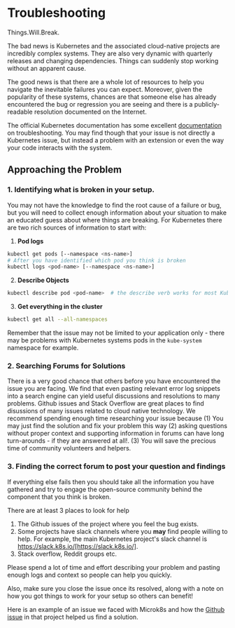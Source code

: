 # Troubleshooting 

Things.Will.Break.

The bad news is Kubernetes and the associated cloud-native projects are incredibly complex systems. They are also very dynamic with quarterly releases and changing dependencies. Things can suddenly stop working without an apparent cause.

The good news is that there are a whole lot of resources to help you navigate the inevitable failures you can expect. Moreover, given the popularity of these systems, chances are that someone else has already encountered the bug or regression you are seeing and there is a publicly-readable resolution documented on the Internet.

The official Kubernetes documentation has some excellent [documentation](https://kubernetes.io/docs/tasks/debug-application-cluster/troubleshooting/) on troubleshooting. You may find though that your issue is not directly a Kubernetes issue, but instead a problem with an extension or even the way your code interacts with the system.

## Approaching the Problem

### 1. Identifying what is broken in your setup.

You may not have the knowledge to find the root cause of a failure or bug, but you will need to collect enough information about your situation to make an educated guess about where things are breaking. For Kubernetes there are two rich sources of information to start with:

  1. **Pod logs** 
   ```bash
   kubectl get pods [--namespace <ns-name>]
   # After you have identified which pod you think is broken
   kubectl logs <pod-name> [--namespace <ns-name>]
   ```
  2. **Describe Objects**
   ```bash
   kubectl describe pod <pod-name>  # the describe verb works for most Kubernetes object types - services, secrets, replica-sets, deployments etc.
   ```
  3. **Get everything in the cluster**
   ```bash
   kubectl get all --all-namespaces
   ```

Remember that the issue may not be limited to your application only - there may be problems with Kubernetes systems pods in the `kube-system` namespace for example.


### 2. Searching Forums for Solutions

There is a very good chance that others before you have encountered the issue you are facing. We find that even pasting relevant error log snippets into a search engine can yield useful discussions and resolutions to many problems. Github issues and Stack Overflow are great places to find disussions of many issues related to cloud native technology. We recommend spending enough time researching your issue because (1) You may just find the solution and fix your problem this way (2) asking questions without proper context and supporting information in forums can have long turn-arounds - if they are answered at all!. (3) You will save the precious time of community volunteers and helpers.

### 3. Finding the correct forum to post your question and findings

If everything else fails then you should take all the information you have gathered and try to engage the open-source community behind the component that you think is broken.

There are at least 3 places to look for help

1. The Github issues of the project where you feel the bug exists.
2. Some projects have slack channels where you **may** find people willing to help. For example, the main Kubernetes project's slack channel is https://slack.k8s.io/[https://slack.k8s.io/].
3. Stack overflow, Reddit groups etc.

Please spend a lot of time and effort describing your problem and pasting enough logs and context so people can help you quickly.

Also, make sure you close the issue once its resolved, along with a note on how you got things to work for your setup so others can benefit!

Here is an example of an issue we faced with Microk8s and how the [Github issue](https://github.com/ubuntu/microk8s/issues/1829) in that project helped us find a solution.


